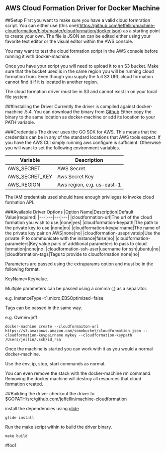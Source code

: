 AWS Cloud Formation Driver for Docker Machine
---

##Setup
First you want to make sure you have a valid cloud formration script. You can either use (this one)(https://github.com/jeffellin/machine-cloudformation/blob/master/cloudformation/docker.json) as a starting point to create your own.  The file is JSON an can be edited either using your favorite text editor or the visual editor within the AWS console.

You may want to test the cloud formation script in the AWS console before running it with docker-machine.

Once you have your script you will need to upload it to an S3 bucket.  Make sure that the bucket used is in the same region you will be running cloud formation from. Even though you supply the full S3 URL cloud formation cannot find it if it is located in another region.

The cloud formation driver must be in S3 and cannot exist in on your local file system.

###Installing the Driver
Currently the driver is compiled against docker-machine .5.4. You can download the binary from [Github](https://github.com/jeffellin/machine-cloudformation/releases)  Either copy the binary to the same location as docker-machine or  add its location to your PATH variable.

###Credentials
The driver uses the GO SDK for AWS.  This means that the credentials can be in any of the standard locations that AWS tools expect.  If you have the AWS CLI simply running aws configure is sufficient. Otherwise you will want to set the following environment variables.

|Variable|Description|
|---|---|
|AWS_SECRET|AWS Secret|
|AWS_SECRET_KEY|Aws Secret Key|
|AWS_REGION| Aws region, e.g. us-east-1|

The IAM credentials used should have enough privileges to invoke cloud formation API.

###Available Driver Options
|Option Name|Description|Default Value|required|
|---|---|---|---|
|cloudformation-url|The url of the cloud formation you wish to use.|none|yes|
|cloudformation-keypath|The path to the private key to use |none|no|
|cloudformation-keypairname|The name of the private key pair on AWS|none|no|
|cloudformation-useprivateip|Use the private IP to communicate with the instance|false|no|
|cloudformation-parameters|Key value pairs of additional parameters to pass to cloud formation|none|no|
|cloudformation-ssh-user|username for ssh|ubuntu|no|
|cloudformation-tags|Tags to provide to cloudformation|none|no|

Parameters are passed using the extraparams option and must be in the following format.

KeyName=KeyValue.  

Multiple parameters can be passed using a comma (,) as a separator.

e.g. InstanceType=t1.micro,EBSOptimized=false

Tags can be passed in the same way.

e.g. Owner=jeff

```
docker-machine create --cloudformaiton-url https://s3.amazonws.amazon.com/somebucket/cloudformation.json --cloudformation-keypairname mykey --cloudformation-keypath /Users/jellin/.ssh/id_rsa
```

Once the machine is started you can work with it as you would a normal docker-machine.

Use the env, ip, stop, start commands as normal.

You can even remove the stack with the docker-machine rm command.  Removing the docker machine will destroy all resources that cloud formation created.

##Building the driver
checkout the driver to $GOPATH/src/github.com/jeffellin/machine-cloudformation

install the dependencies using [glide](https://github.com/Masterminds/glide)

    glide install

Run the make script within to build the driver binary.

    make build
    
    
    
  
  #foo1
